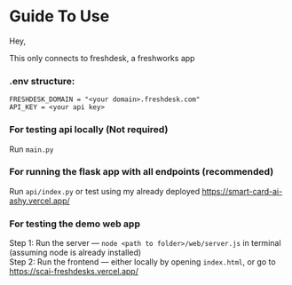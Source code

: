 # Guide To Use

Hey, 

This only connects to freshdesk, a freshworks app

### .env structure:
`FRESHDESK_DOMAIN = "<your domain>.freshdesk.com"`  
`API_KEY = <your api key>`

### For testing api locally (Not required)  
Run `main.py`

### For running the flask app with all endpoints (recommended)  
Run `api/index.py` or test using my already deployed https://smart-card-ai-ashy.vercel.app/

### For testing the demo web app  
Step 1: Run the server — `node <path to folder>/web/server.js` in terminal (assuming node is already installed)  
Step 2: Run the frontend — either locally by opening `index.html`, or go to https://scai-freshdesks.vercel.app/
